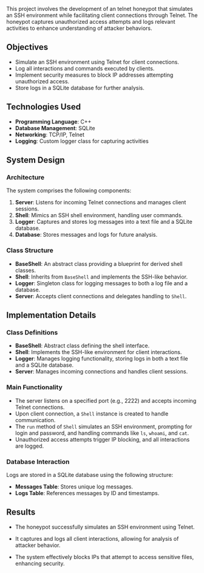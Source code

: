 
This project involves the development of an telnet honeypot that simulates an SSH environment while facilitating client connections through Telnet. The honeypot captures unauthorized access attempts and logs relevant activities to enhance understanding of attacker behaviors.

## Objectives
- Simulate an SSH environment using Telnet for client connections.
- Log all interactions and commands executed by clients.
- Implement security measures to block IP addresses attempting unauthorized access.
- Store logs in a SQLite database for further analysis.

## Technologies Used
- **Programming Language**: C++
- **Database Management**: SQLite
- **Networking**: TCP/IP, Telnet
- **Logging**: Custom logger class for capturing activities

## System Design
### Architecture
The system comprises the following components:
1. **Server**: Listens for incoming Telnet connections and manages client sessions.
2. **Shell**: Mimics an SSH shell environment, handling user commands.
3. **Logger**: Captures and stores log messages into a text file and a SQLite database.
4. **Database**: Stores messages and logs for future analysis.

### Class Structure
- **BaseShell**: An abstract class providing a blueprint for derived shell classes.
- **Shell**: Inherits from `BaseShell` and implements the SSH-like behavior.
- **Logger**: Singleton class for logging messages to both a log file and a database.
- **Server**: Accepts client connections and delegates handling to `Shell`.

## Implementation Details
### Class Definitions
- **BaseShell**: Abstract class defining the shell interface.
- **Shell**: Implements the SSH-like environment for client interactions.
- **Logger**: Manages logging functionality, storing logs in both a text file and a SQLite database.
- **Server**: Manages incoming connections and handles client sessions.

### Main Functionality
- The server listens on a specified port (e.g., 2222) and accepts incoming Telnet connections.
- Upon client connection, a `Shell` instance is created to handle communication.
- The `run` method of `Shell` simulates an SSH environment, prompting for login and password, and handling commands like `ls`, `whoami`, and `cat`.
- Unauthorized access attempts trigger IP blocking, and all interactions are logged.

### Database Interaction
Logs are stored in a SQLite database using the following structure:
- **Messages Table**: Stores unique log messages.
- **Logs Table**: References messages by ID and timestamps.

## Results

- The honeypot successfully simulates an SSH environment using Telnet.

- It captures and logs all client interactions, allowing for analysis of attacker behavior.

- The system effectively blocks IPs that attempt to access sensitive files, enhancing security.

